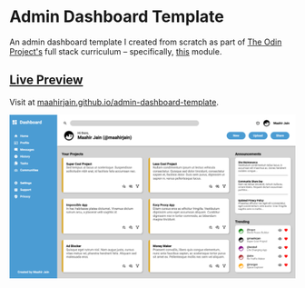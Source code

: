 # Admin Dashboard Template

An admin dashboard template I created from scratch as part of [The Odin Project's](https://www.theodinproject.com/) full stack curriculum – specifically, [this](https://www.theodinproject.com/lessons/node-path-intermediate-html-and-css-admin-dashboard) module.

## [Live Preview](https://maahirjain.github.io/admin-dashboard-template)
Visit at [maahirjain.github.io/admin-dashboard-template](https://maahirjain.github.io/admin-dashboard-template).

![Screenshot of admin dashboard webpage](./screenshot.png)
